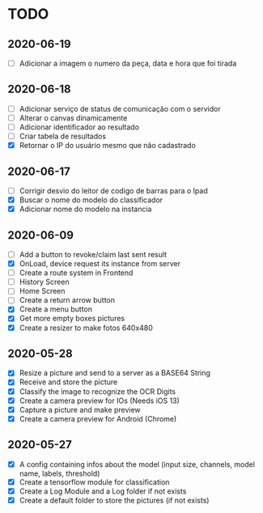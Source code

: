 # TODO

## 2020-06-19

- [ ] Adicionar a imagem o numero da peça, data e hora que foi tirada

## 2020-06-18

- [ ] Adicionar serviço de status de comunicação com o servidor
- [ ] Alterar o canvas dinamicamente
- [ ] Adicionar identificador ao resultado
- [ ] Criar tabela de resultados
- [x] Retornar o IP do usuário mesmo que não cadastrado

## 2020-06-17

- [ ] Corrigir desvio do leitor de codigo de barras para o Ipad
- [x] Buscar o nome do modelo do classificador
- [x] Adicionar nome do modelo na instancia

## 2020-06-09

- [ ] Add a button to revoke/claim last sent result
- [x] OnLoad, device request its instance from server
- [ ] Create a route system in Frontend
- [ ] History Screen
- [ ] Home Screen
- [ ] Create a return arrow button
- [x] Create a menu button
- [x] Get more empty boxes pictures
- [x] Create a resizer to make fotos 640x480

## 2020-05-28

- [x] Resize a picture and send to a server as a BASE64 String
- [x] Receive and store the picture
- [x] Classify the image to recognize the OCR Digits
- [x] Create a camera preview for IOs (Needs iOS 13)
- [x] Capture a picture and make preview
- [x] Create a camera preview for Android (Chrome)

## 2020-05-27

- [x] A config containing infos about the model (input size, channels, model name, labels, threshold)
- [x] Create a tensorflow module for classification
- [x] Create a Log Module and a Log folder if not exists
- [x] Create a default folder to store the pictures (if not exists)
